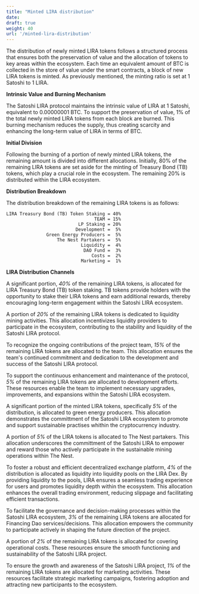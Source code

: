 ```yaml
---
title: "Minted LIRA distribution"
date:
draft: true
weight: 40
url: '/minted-lira-distribution'
---
```


The distribution of newly minted LIRA tokens follows a structured
process that ensures both the preservation of value and the allocation
of tokens to key areas within the ecosystem. Each time an equivalent
amount of BTC is collected in the store of value under the smart
contracts, a block of new LIRA tokens is minted. As previously
mentioned, the minting ratio is set at 1 Satoshi to 1 LIRA.

**Intrinsic Value and Burning Mechanism**

The Satoshi LIRA protocol
maintains the intrinsic value of LIRA at 1 Satoshi, equivalent to
0.00000001 BTC. To support the preservation of value, 1% of the total
newly minted LIRA tokens from each block are burned. This burning
mechanism reduces the supply, thus creating scarcity and enhancing the
long-term value of LIRA in terms of BTC.

**Initial Division**

Following the burning of a portion of newly
minted LIRA tokens, the remaining amount is divided into different
allocations. Initially, 80% of the remaining LIRA tokens are set aside
for the minting of Treasury Bond (TB) tokens, which play a crucial
role in the ecosystem. The remaining 20% is distributed within the
LIRA ecosystem.

**Distribution Breakdown**

The distribution breakdown of the
remaining LIRA tokens is as follows:


    LIRA Treasury Bond (TB) Token Staking = 40%
                                     TEAM = 15%                              
                               LP Staking = 20%
                              Development =  5%
                   Green Energy Producers =  5%
                       The Nest Partakers =  5%
                                Liquidity =  4%
                                 DAO Fund =  3%
                                    Costs =  2%
                                Marketing =  1%


**LIRA Distribution Channels**

A significant portion, *40%* of the remaining LIRA tokens, is
allocated for LIRA Treasury Bond (TB) token staking. TB tokens provide
holders with the opportunity to stake their LIRA tokens and earn
additional rewards, thereby encouraging long-term engagement within
the Satoshi LIRA ecosystem.

A portion of *20%* of the remaining LIRA tokens
is dedicated to liquidity mining activities. This allocation
incentivizes liquidity providers to participate in the ecosystem,
contributing to the stability and liquidity of the Satoshi LIRA
protocol.

To recognize the ongoing contributions of the project
team, *15%* of the remaining LIRA tokens are allocated to the team. This
allocation ensures the team's continued commitment and dedication to
the development and success of the Satoshi LIRA protocol.

To support the continuous enhancement and
maintenance of the protocol, *5%* of the remaining LIRA tokens are
allocated to development efforts. These resources enable the team to
implement necessary upgrades, improvements, and expansions within the
Satoshi LIRA ecosystem.

A significant portion of the minted LIRA tokens, specifically *5%* of the
distribution, is allocated to green energy producers. This allocation demonstrates
the committment of the Satoshi LIRA ecosystem to promote and support sustainable
practises whithin the cryptocurrency industry.

A portion of *5%* of the LIRA tokens is allocated to The Nest partakers. 
This allocation underscores the committment of the Satoshi LIRA to empower and
reward those who actively participate in the sustainable mining operations within The Nest.

To foster a robust and efficient decentralized exchange platform, *4%* of the distribution
is allocated as liquidity into liquidity pools on the LIRA Dex. By providing liquidity
to the pools, LIRA ensures a seamless trading experience for users and promotes liquidity depth
within the ecosystem. This allocation enhances the overall trading environment, reducing
slippage and facilitating efficient transactions.

To facilitate the governance and decision-making processes within the Satoshi LIRA
ecosystem, *3%* of the remaining LIRA tokens are allocated for
Financing Dao services/decisions. This allocation empowers the
community to participate actively in shaping the future direction of
the project.

A portion of *2%* of the remaining LIRA tokens is
allocated for covering operational costs. These resources ensure the
smooth functioning and sustainability of the Satoshi LIRA project.

To ensure the growth and awareness of the Satoshi
LIRA project, *1%* of the remaining LIRA tokens are allocated for
marketing activities. These resources facilitate strategic marketing
campaigns, fostering adoption and attracting new participants to the
ecosystem.








